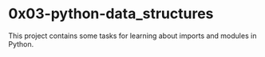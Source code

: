 # 0x03-python-data_structures


This project contains some tasks for learning about imports and modules in Python.
